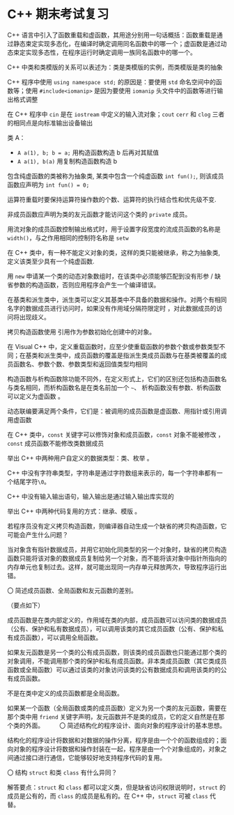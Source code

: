 # C++ 期末考试复习

C++ 语言中引入了函数重载和虚函数，其用途分别用一句话概括：函数重载是通过静态束定实现多态化，在编译时确定调用同名函数中的哪一个；虚函数是通过动态束定实现多态性，在程序运行时确定调用一族同名函数中的哪一个。

C++ 中类和类模版的关系可以表述为：类是类模版的实例，而类模版是类的抽象

C++ 程序中使用 `using namespace std;` 的原因是：要使用 `std` 命名空间中的函数等；使用 `#include<iomanip>` 是因为要使用 `iomanip` 头文件中的函数等进行输出格式调整

在 C++ 程序中 `cin` 是在 `iostream` 中定义的输入流对象；`cout` `cerr` 和 `clog` 三者的相同点是向标准输出设备输出

类 A：

- `A a(1), b; b = a;` 用构造函数构造 b 后再对其赋值
- `A a(1), b(a)` 用复制构造函数构造 b

包含纯虚函数的类被称为抽象类, 某类中包含一个纯虚函数 `int fun();`, 则该成员函数应声明为 `int fun() = 0;`

运算符重载时要保持运算符操作数的个数、运算符的执行结合性和优先级不变. 

非成员函数应声明为类的友元函数才能访问这个类的 `private` 成员。

用流对象的成员函数控制输出格式时，用于设置字段宽度的流成员函数的名称是 `width()`，与之作用相同的控制符名称是 `setw`

在 C++ 类中，有一种不能定义对象的类，这样的类只能被继承，称之为抽象类, 定义该类至少具有一个纯虚函数.

用 `new` 申请某一个类的动态对象数组时，在该类中必须能够匹配到没有形参 / 缺省参数的构造函数，否则应用程序会产生一个编译错误。

在基类和派生类中，派生类可以定义其基类中不具备的数据和操作。对两个有相同名字的数据成员进行访问时，如果没有作用域分隔符限定时 ，对此数据成员的访问将出现歧义。

拷贝构造函数使用 引用作为参数初始化创建中的对象。

在 Visual C++ 中，定义重载函数时，应至少使重载函数的参数个数或参数类型不同；在基类和派生类中，成员函数的覆盖是指派生类成员函数与在基类被覆盖的成员函数名、参数个数、参数类型和返回值类型均相同 

构造函数与析构函数除功能不同外，在定义形式上，它们的区别还包括构造函数名与类名相同，而析构函数名是在类名前加一个 `~`、 析构函数没有参数、析构函数可以定义为虚函数 。

动态联编要满足两个条件，它们是：被调用的成员函数是虚函数、用指针或引用调用虚函数

在 C++ 类中，`const` 关键字可以修饰对象和成员函数，`const` 对象不能被修改 ，`const` 成员函数不能修改类数据成员 

举出 C++ 中两种用户自定义的数据类型：类、枚举 。

C++ 中没有字符串类型，字符串是通过字符数组来表示的，每一个字符串都有一个结尾字符`\0`。

C++ 中没有输入输出语句，输入输出是通过输入输出库实现的

举出 C++ 中两种代码复用的方式：继承、模版 。

若程序员没有定义拷贝构造函数，则编译器自动生成一个缺省的拷贝构造函数，它可能会产生什么问题？

当对象含有指针数据成员，并用它初始化同类型的另一个对象时，缺省的拷贝构造函数只能将该对象的数据成员复制给另一个对象，而不能将该对象中指针所指向的内存单元也复制过去。这样，就可能出现同一内存单元释放两次，导致程序运行出错。

〇 简述成员函数、全局函数和友元函数的差别。

（要点如下）

成员函数是在类内部定义的，作用域在类的内部，成员函数可以访问类的数据成员（公有、保护和私有数据成员），可以调用该类的其它成员函数（公有、保护和私有成员函数），可以调用全局函数。

如果友元函数是另一个类的公有成员函数，则该类的成员函数也只能通过那个类的对象调用，不能调用那个类的保护和私有成员函数。非本类成员函数（其它类成员函数或全局函数）可以通过该类的对象访问该类的公有数据成员和调用该类的的公有成员函数。

不是在类中定义的成员函数都是全局函数。

如果某一个函数（全局函数或类的成员函数）定义为另一个类的友元函数，需要在那个类中用 `friend` 关键字声明，友元函数并不是类的成员，它的定义自然是在那个类的外面。
　　
〇 简述结构化的程序设计、面向对象的程序设计的基本思想。

结构化的程序设计将数据和对数据的操作分离，程序是由一个个的函数组成的；面向对象的程序设计将数据和操作封装在一起，程序是由一个个对象组成的，对象之间通过接口进行通信，它能够较好地支持程序代码的复用。

〇 结构 `struct` 和类 `class` 有什么异同？

解答要点：`struct` 和 `class` 都可以定义类，但是缺省访问权限说明时，`struct` 的成员是公有的，而 `class` 的成员是私有的。在 C++ 中，`struct` 可被 `class` 代替。
